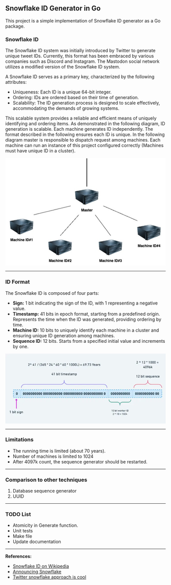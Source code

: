 ## Snowflake ID Generator in Go

This project is a simple implementation of Snowflake ID generator as a Go package.

### Snowflake ID

The Snowflake ID system was initially introduced by Twitter to generate unique tweet IDs. Currently, this format has been embraced by various companies such as Discord and Instagram. The Mastodon social network utilizes a modified version of the Snowflake ID system.

A Snowflake ID serves as a primary key, characterized by the following attributes:
- Uniqueness: Each ID is a unique 64-bit integer.
- Ordering: IDs are ordered based on their time of generation.
- Scalability: The ID generation process is designed to scale effectively, accommodating the demands of growing systems.

This scalable system provides a reliable and efficient means of uniquely identifying and ordering items. 
As demonstrated in the following diagram, ID generation is scalable. Each machine generates ID independently. 
The format described in the following ensures each ID is unique. In the following diagram master is responsible to dispatch request among machines.
Each machine can run an instance of this project configured correctly (Machines must have unique ID in a cluster).

![scale.jpg](assets/scale_snowflake.jpg)

---

### ID Format

The Snowflake ID is composed of four parts:
- **Sign:** 1 bit indicating the sign of the ID, with 1 representing a negative value.
- **Timestamp:** 41 bits in epoch format, starting from a predefined origin. 
Represents the time when the ID was generated, providing ordering by time.
- **Machine ID:** 10 bits to uniquely identify each machine in a cluster and ensuring unique ID generation among machines.
- **Sequence ID:** 12 bits. Starts from a specified initial value and increments by one.

![img.png](assets/snowflake_format.png)

---

### Limitations

- The running time is limited (about 70 years). 
- Number of machines is limited to 1024
- After 4097k count, the sequence generator should be restarted. 

---

### Comparison to other techniques

1. Database sequence generator
2. UUID

---

### TODO List
- Atomicity in Generate function.
- Unit tests
- Make file 
- Update documentation

---

**References:**

- [Snowflake ID on Wikipedia](https://en.wikipedia.org/wiki/Snowflake_ID)
- [Announcing Snowflake](https://blog.twitter.com/engineering/en_us/a/2010/announcing-snowflake)
- [Twitter snowflake approach is cool](https://keeplearning.dev/twitter-snowflake-approach-is-cool-3156f78017cb)

